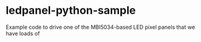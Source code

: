 # ledpanel-python-sample
Example code to drive one of the MBI5034-based LED pixel panels that we have loads of
